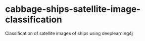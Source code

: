 # cabbage-ships-satellite-image-classification
Classification of satellite images of ships using deeplearning4j
